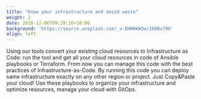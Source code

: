```yaml
---
title: "Know your infrastructure and avoid waste"
weight: 2
date: 2018-12-06T09:29:16+10:00
background: 'https://source.unsplash.com/_v-EHHKKW3w/1600x700'
align: left
---
```


Using our tools convert your existing cloud resources to Infrastructure as Code:
run the tool and get all your cloud resources in code of Ansible playbooks or Terraform.
From now you can manage this code with the best practices of Infrastructure-as-Code.
By running this code you can deploy same infrastructure exactly on any other region or
project. Just Copy&Paste your cloud! Use these playbooks to organize your
infrastructure and optimize resources, manage your cloud with GitOps.
